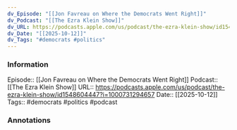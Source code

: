 ```yaml
---
dv_Episode: "[[Jon Favreau on Where the Democrats Went Right]]"
dv_Podcast: "[[The Ezra Klein Show]]"
dv_URL: https://podcasts.apple.com/us/podcast/the-ezra-klein-show/id1548604447?i=1000731294657
dv_Date: "[[2025-10-12]]"
dv_Tags: "#democrats #politics"
---
```

### Information

Episode:: [[Jon Favreau on Where the Democrats Went Right]]
Podcast:: [[The Ezra Klein Show]]
URL:: https://podcasts.apple.com/us/podcast/the-ezra-klein-show/id1548604447?i=1000731294657
Date:: [[2025-10-12]]
Tags:: #democrats #politics 
#podcast


### Annotations

